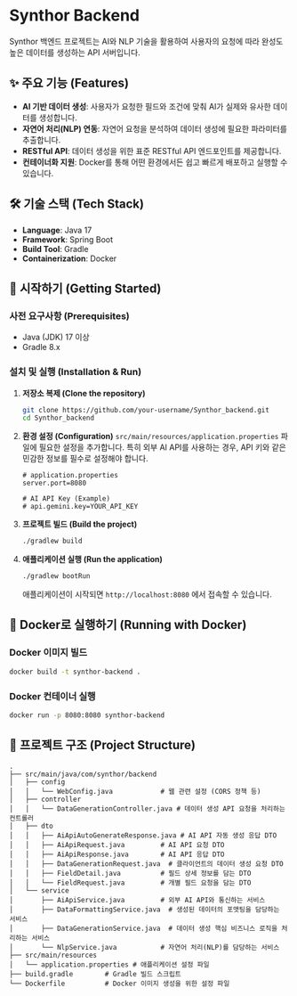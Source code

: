 # Synthor Backend

Synthor 백엔드 프로젝트는 AI와 NLP 기술을 활용하여 사용자의 요청에 따라 완성도 높은 데이터를 생성하는 API 서버입니다.

## ✨ 주요 기능 (Features)

- **AI 기반 데이터 생성**: 사용자가 요청한 필드와 조건에 맞춰 AI가 실제와 유사한 데이터를 생성합니다.
- **자연어 처리(NLP) 연동**: 자연어 요청을 분석하여 데이터 생성에 필요한 파라미터를 추출합니다.
- **RESTful API**: 데이터 생성을 위한 표준 RESTful API 엔드포인트를 제공합니다.
- **컨테이너화 지원**: Docker를 통해 어떤 환경에서든 쉽고 빠르게 배포하고 실행할 수 있습니다.

## 🛠️ 기술 스택 (Tech Stack)

- **Language**: Java 17
- **Framework**: Spring Boot
- **Build Tool**: Gradle
- **Containerization**: Docker

## 🚀 시작하기 (Getting Started)

### 사전 요구사항 (Prerequisites)

- Java (JDK) 17 이상
- Gradle 8.x

### 설치 및 실행 (Installation & Run)

1.  **저장소 복제 (Clone the repository)**
    ```bash
    git clone https://github.com/your-username/Synthor_backend.git
    cd Synthor_backend
    ```

2.  **환경 설정 (Configuration)**
    `src/main/resources/application.properties` 파일에 필요한 설정을 추가합니다. 특히 외부 AI API를 사용하는 경우, API 키와 같은 민감한 정보를 필수로 설정해야 합니다.
    ```properties
    # application.properties
    server.port=8080

    # AI API Key (Example)
    # api.gemini.key=YOUR_API_KEY
    ```

3.  **프로젝트 빌드 (Build the project)**
    ```bash
    ./gradlew build
    ```

4.  **애플리케이션 실행 (Run the application)**
    ```bash
    ./gradlew bootRun
    ```
    애플리케이션이 시작되면 `http://localhost:8080` 에서 접속할 수 있습니다.

## 🐳 Docker로 실행하기 (Running with Docker)

### Docker 이미지 빌드

```bash
docker build -t synthor-backend .
```

### Docker 컨테이너 실행

```bash
docker run -p 8080:8080 synthor-backend
```

## 📁 프로젝트 구조 (Project Structure)

```
.
├── src/main/java/com/synthor/backend
│   ├── config
│   │   └── WebConfig.java            # 웹 관련 설정 (CORS 정책 등)
│   ├── controller
│   │   └── DataGenerationController.java # 데이터 생성 API 요청을 처리하는 컨트롤러
│   ├── dto
│   │   ├── AiApiAutoGenerateResponse.java # AI API 자동 생성 응답 DTO
│   │   ├── AiApiRequest.java         # AI API 요청 DTO
│   │   ├── AiApiResponse.java        # AI API 응답 DTO
│   │   ├── DataGenerationRequest.java  # 클라이언트의 데이터 생성 요청 DTO
│   │   ├── FieldDetail.java          # 필드 상세 정보를 담는 DTO
│   │   └── FieldRequest.java         # 개별 필드 요청을 담는 DTO
│   └── service
│       ├── AiApiService.java         # 외부 AI API와 통신하는 서비스
│       ├── DataFormattingService.java  # 생성된 데이터의 포맷팅을 담당하는 서비스
│       ├── DataGenerationService.java  # 데이터 생성 핵심 비즈니스 로직을 처리하는 서비스
│       └── NlpService.java           # 자연어 처리(NLP)를 담당하는 서비스
├── src/main/resources
│   └── application.properties # 애플리케이션 설정 파일
├── build.gradle        # Gradle 빌드 스크립트
└── Dockerfile          # Docker 이미지 생성을 위한 설정 파일
```
